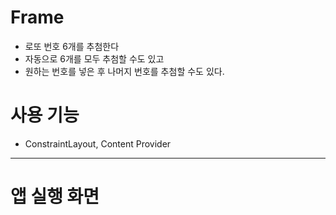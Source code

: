 # Frame

- 로또 번호 6개를 추첨한다  
- 자동으로 6개를 모두 추첨할 수도 있고  
- 원하는 번호를 넣은 후 나머지 번호를 추첨할 수도 있다.

# 사용 기능  
- ConstraintLayout, Content Provider

---
# 앱 실행 화면
